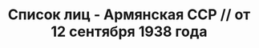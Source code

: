 ---
title: Список лиц - Армянская ССР // от 12 сентября 1938 года
description: РГАСПИ, ф.17, оп.171, дело 419, лист 140
images:
- /disk/pictures/v11/17-171-419-140.jpg
- /disk/pictures/v11/17-171-419-141.jpg
- /disk/pictures/v11/17-171-419-142.jpg
- /disk/pictures/v11/17-171-419-143.jpg
- /disk/pictures/v11/17-171-419-144.jpg
---